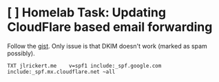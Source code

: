# [ ] Homelab Task: Updating CloudFlare based email forwarding

Follow the [gist]. Only issue is that DKIM doesn't work (marked as spam possibly).

```
TXT jlrickert.me	v=spf1 include:_spf.google.com include:_spf.mx.cloudflare.net ~all
```

[gist]: https://gist.github.com/irazasyed/a5ca450f1b1b8a01e092b74866e9b2f1